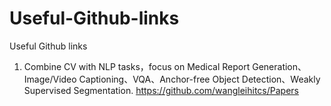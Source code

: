 # Useful-Github-links
Useful Github links

1. Combine CV with NLP tasks，focus on Medical Report Generation、Image/Video Captioning、VQA、Anchor-free Object Detection、Weakly Supervised Segmentation.
    https://github.com/wangleihitcs/Papers
